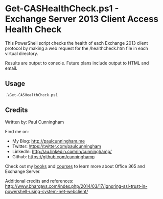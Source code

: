 # Get-CASHealthCheck.ps1 - Exchange Server 2013 Client Access Health Check

This PowerShell script checks the health of each Exchange 2013 client protocol by making a web request for the /healthcheck.htm file in each virtual directory.

Results are output to console. Future plans include output to HTML and email.

## Usage
```
.\Get-CASHealthCheck.ps1
```

## Credits
Written by: Paul Cunningham

Find me on:

* My Blog:	http://paulcunningham.me
* Twitter:	https://twitter.com/paulcunningham
* LinkedIn:	http://au.linkedin.com/in/cunninghamp/
* Github:	https://github.com/cunninghamp

Check out my [books](https://paulcunningham.me/books/) and [courses](https://paulcunningham.me/training/) to learn more about Office 365 and Exchange Server.

Additional credits and references:
http://www.bhargavs.com/index.php/2014/03/17/ignoring-ssl-trust-in-powershell-using-system-net-webclient/
